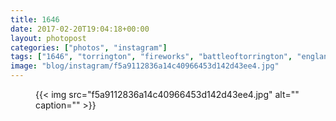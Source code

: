 ```yaml
---
title: 1646
date: 2017-02-20T19:04:18+00:00
layout: photopost
categories: ["photos", "instagram"]
tags: ["1646", "torrington", "fireworks", "battleoftorrington", "england", "northdevon"]
image: "blog/instagram/f5a9112836a14c40966453d142d43ee4.jpg"
---
```


<figure class="photo photo--square">
  {{< img src="f5a9112836a14c40966453d142d43ee4.jpg" alt="" caption="" >}}

</figure>


